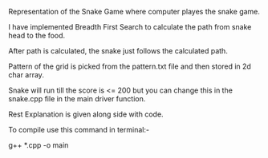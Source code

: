 Representation of the Snake Game where computer playes the snake game.

I have implemented Breadth First Search to calculate the path from snake head to the food.

After path is calculated, the snake just follows the calculated path.

Pattern of the grid is picked from the pattern.txt file and then stored in 2d char array.

Snake will run till the score is <= 200 but you can change this in the snake.cpp file in the main driver function.

Rest Explanation is given along side with code.

To compile use this command in terminal:-

g++ *.cpp -o main